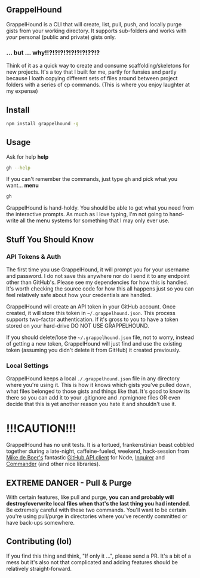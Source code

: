 ## GrappelHound
GrappelHound is a CLI that will create, list, pull, push, and locally purge gists from your working directory. It supports sub-folders and works with *your* personal (public and private) gists only.

### ... but ... why!!?!?!?!?!?!?!?!??!?
Think of it as a quick way to create and consume scaffolding/skeletons for new projects. It's a toy that I built for me, partly for funsies and partly because I loath copying different sets of files around between project folders with a series of cp commands. (This is where you enjoy laughter at my expense)

## Install

```bash
npm install grappelhound -g
```

## Usage
Ask for help
__help__
```bash
gh --help
```

If you can't remember the commands, just type gh and pick what you want...
__menu__
```bash
gh
```

GrappelHound is hand-holdy. You should be able to get what you need from the interactive prompts. As much as I love typing, I'm not going to hand-write all the menu systems for something that I may only ever use.

## Stuff You Should Know

### API Tokens & Auth
The first time you use GrappelHound, it will prompt you for your username and password. I do not save this anywhere nor do I send it to any endpoint other than GitHub's. Please see my dependencies for how this is handled. It's worth checking the source code for how this all happens just so you can feel relatively safe about how your credentials are handled.

GrappelHound will create an API token in your GitHub account. Once created, it will store this token in `~/.grappelhound.json`. This process supports two-factor authentication. If it's gross to you to have a token stored on your hard-drive DO NOT USE GRAPPELHOUND.

If you should delete/lose the `~/.grappelhound.json` file, not to worry, instead of getting a new token, GrappelHound will just find and use the existing token (assuming you didn't delete it from GitHub) it created previously.

### Local Settings
GrappelHound keeps a local `./.grappelhound.json` file in any directory where you're using it. This is how it knows which gists you've pulled down, what files belonged to those gists and things like that. It's good to know its there so you can add it to your .gitignore and .npmignore files OR even decide that this is yet another reason you hate it and shouldn't use it.

# !!!CAUTION!!!
GrappelHound has no unit tests. It is a tortued, frankenstinian beast cobbled together during a late-night, caffeine-fueled, weekend, hack-session from [Mike de Boer's](https://github.com/mikedeboer) fantastic [GitHub API client](https://github.com/mikedeboer/node-github) for Node, [Inquirer](https://www.npmjs.org/package/inquirer) and [Commander](https://www.npmjs.org/package/commander) (and other nice libraries).

## EXTREME DANGER - Pull & Purge
With certain features, like pull and purge, __you can and probably will destroy/overwrite local files when that's the last thing you had intended__. Be extremely careful with these two commands. You'll want to be certain you're using pull/purge in directories where you've recently committed or have back-ups somewhere.

## Contributing (lol)
If you find this thing and think, "If only it ...", please send a PR. It's a bit of a mess but it's also not that complicated and adding features should be relatively straight-forward.